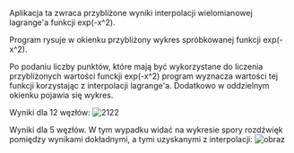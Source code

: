 Aplikacja ta zwraca przybliżone wyniki interpolacji wielomianowej lagrange'a funkcji exp(-x^2).

Program rysuje w okienku przybliżony wykres spróbkowanej funkcji exp(-x^2).

Po podaniu liczby punktów, które mają być wykorzystane do liczenia przybliżonych wartości funckji exp(-x^2) program wyznacza wartości tej funkcji korzystając z interpolacji lagrange'a. Dodatkowo w oddzielnym okienku pojawia się wykres.

Wyniki dla 12 węzłów:
![2122](https://github.com/wm860/numerical_methods_2/assets/110788814/642a4b33-0606-495c-9cfe-23c6a02ea8f4)


Wyniki dla 5 węzłów. W tym wypadku widać na wykresie spory rozdźwięk pomiędzy wynikami dokładnymi, a tymi uzyskanymi z interpolacji: 
![obraz](https://github.com/wm860/numerical_methods_2/assets/110788814/c0509147-b5ae-403f-b862-bddfbab30485)
